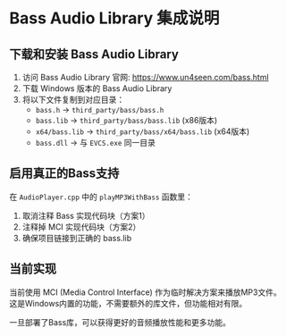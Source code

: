 # Bass Audio Library 集成说明

## 下载和安装 Bass Audio Library

1. 访问 Bass Audio Library 官网: https://www.un4seen.com/bass.html
2. 下载 Windows 版本的 Bass Audio Library
3. 将以下文件复制到对应目录：
   - `bass.h` -> `third_party/bass/bass.h`
   - `bass.lib` -> `third_party/bass/bass.lib` (x86版本)
   - `x64/bass.lib` -> `third_party/bass/x64/bass.lib` (x64版本)
   - `bass.dll` -> 与 `EVCS.exe` 同一目录

## 启用真正的Bass支持

在 `AudioPlayer.cpp` 中的 `playMP3WithBass` 函数里：

1. 取消注释 Bass 实现代码块（方案1）
2. 注释掉 MCI 实现代码块（方案2）
3. 确保项目链接到正确的 bass.lib

## 当前实现

当前使用 MCI (Media Control Interface) 作为临时解决方案来播放MP3文件。
这是Windows内置的功能，不需要额外的库文件，但功能相对有限。

一旦部署了Bass库，可以获得更好的音频播放性能和更多功能。
